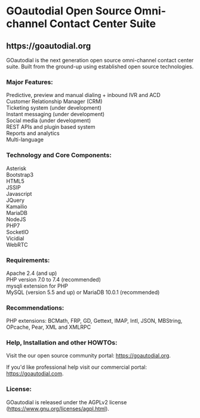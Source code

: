 <h1>GOautodial Open Source Omni-channel Contact Center Suite</h1>

<h2>https://goautodial.org</h2>

GOautodial is the next generation open source omni-channel contact center suite. Built from the ground-up using established open source technologies.

<h3>Major Features:</h3>

Predictive, preview and manual dialing + inbound IVR and ACD<br>
Customer Relationship Manager (CRM)<br>
Ticketing system (under development)<br>
Instant messaging (under development)<br>
Social media (under development)<br>
REST APIs and plugin based system<br>
Reports and analytics<br>
Multi-language<br>

<h3>Technology and Core Components:</h3>

Asterisk<br>
Bootstrap3<br>
HTML5<br>
JSSIP<br>
Javascript<br>
JQuery<br>
Kamailio<br>
MariaDB<br>
NodeJS<br>
PHP7<br>
SocketIO<br>
Vicidial<br>
WebRTC<br>

<h3>Requirements:</h3>

Apache 2.4 (and up)<br>
PHP version 7.0 to 7.4 (recommended)<br>
mysqli extension for PHP<br>
MySQL (version 5.5 and up) or MariaDB 10.0.1 (recommended)<br>

<h3>Recommendations:</h3>

PHP extensions: BCMath, FRP, GD, Gettext, IMAP, Intl, JSON, MBString, OPcache, Pear, XML and XMLRPC

<h3>Help, Installation and other HOWTOs:</h3>

Visit the our open source community portal: https://goautodial.org. 

If you'd like professional help visit our commercial portal: https://goautodial.com.

<h3>License:</h3>

GOautodial is released under the AGPLv2 license (https://www.gnu.org/licenses/agpl.html). 
